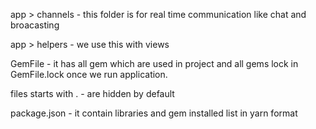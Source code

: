 app > channels - this folder is for real time communication like chat and broacasting

app > helpers - we use this with views

GemFile - it has all gem which are used in project and all gems lock in GemFile.lock once we run application.

files starts with . - are hidden by default

package.json - it contain libraries and gem installed list in yarn format